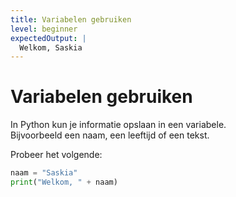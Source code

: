 ```yaml
---
title: Variabelen gebruiken
level: beginner
expectedOutput: |
  Welkom, Saskia
---
```


# Variabelen gebruiken

In Python kun je informatie opslaan in een variabele.  
Bijvoorbeeld een naam, een leeftijd of een tekst.

Probeer het volgende:

````python
naam = "Saskia"
print("Welkom, " + naam)
